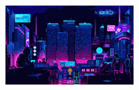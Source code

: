<p align="center">
  <img src="background.gif" width="80%" height="250px" style="object-fit: cover;">
</p>
